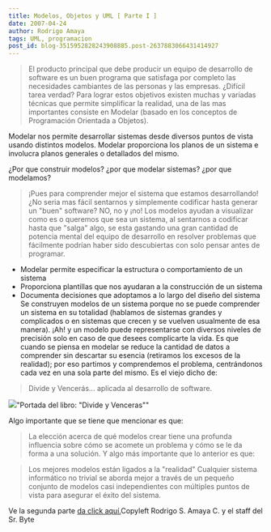 ```yaml
---
title: Modelos, Objetos y UML [ Parte I ]
date: 2007-04-24
author: Rodrigo Amaya
tags: UML, programacion
post_id: blog-3515952828243908885.post-2637883066431414927
---
```


> El producto
> principal que debe producir un equipo de desarrollo de software es un buen programa que
> satisfaga por completo las necesidades cambiantes de las personas y las
> empresas.
¿Difícil tarea verdad? Para lograr estos objetivos existen muchas y
      variadas técnicas que permite simplificar la realidad, una de las mas importantes consiste en
      Modelar (basado en los conceptos de Programación Orientada a Objetos).

Modelar nos permite desarrollar sistemas desde diversos puntos de vista
      usando distintos modelos. Modelar proporciona los planos de un sistema e involucra planos
      generales o detallados del mismo.

¿Por que construir modelos? ¿por que
      modelar sistemas? ¿por que modelamos?

> ¡Pues para comprender mejor
> el sistema que estamos desarrollando!
¿No seria mas fácil sentarnos y
      simplemente codificar hasta generar un "buen" software?
NO, no y ¡no! Los modelos
      ayudan a visualizar como es o queremos que sea un sistema, al sentarnos a codificar hasta que
      "salga" algo, se esta gastando una gran cantidad de potencia mental del equipo de desarrollo
      en resolver problemas que fácilmente podrían haber sido descubiertas con solo pensar antes de
      programar.
- Modelar permite especificar la estructura o comportamiento de un sistema
- Proporciona plantillas que nos ayudaran a la construcción de un sistema
- Documenta decisiones que adoptamos a lo largo del diseño del sistema
Se construyen modelos de un sistema porque no se puede comprender
      un sistema en su totalidad (hablamos de sistemas grandes y complicados o en sistemas que
      crecen y se vuelven usualmente de esa manera). ¡Ah! y un modelo puede representarse con
      diversos niveles de precisión solo en caso de que desees complicarte la vida. Es que cuando se
      piensa en modelar se reduce la cantidad de datos a comprender sin descartar su esencia (retiramos los excesos de la realidad); por
      eso partimos y comprendemos el problema, centrándonos cada vez en una sola parte del
      mismo.
Es el viejo dicho de:
> Divide y
> Vencerás...
aplicada al desarrollo de software.

[![](http://bp0.blogger.com/_ayvorITawE4/Ri5sA1LpwlI/AAAAAAAAASs/IlHqR3v8X2Q/s400/DivideConquer.JPG)](http://bp0.blogger.com/_ayvorITawE4/Ri5sA1LpwlI/AAAAAAAAASs/IlHqR3v8X2Q/s1600-h/DivideConquer.JPG)"Portada del libro: "Divide
      y Venceras""

Algo importante que se tiene que
      mencionar es que:

> La elección acerca de qué modelos crear tiene
> una profunda influencia sobre cómo se acomete un problema y cómo se le da forma a una
> solución.
Y algo más importante que lo anterior es que:

> Los mejores modelos están ligados a la
> "realidad"
Cualquier sistema informático no trivial se aborda mejor a través
      de un pequeño conjunto de modelos casi independientes con múltiples puntos de vista para asegurar el éxito del sistema.

Ve la segunda parte [da click aquí.](http://srbyte.blogspot.com/2007/04/modelos-objetos-y-uml-parte-ii.html)Copyleft Rodrigo S. Amaya C. y el staff
      del Sr. Byte